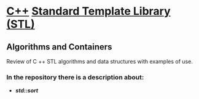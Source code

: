 # [C++](https://www.geeksforgeeks.org/c-plus-plus/) [Standard Template Library (STL)](https://www.geeksforgeeks.org/the-c-standard-template-library-stl/)  
## Algorithms and Containers 
Review of C ++ STL algorithms and data structures with examples of use.  

### In the repository there is a description about: 
- ___std::sort___
